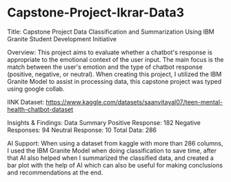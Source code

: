 # Capstone-Project-Ikrar-Data3

Title:
Capstone Project
Data Classification and Summarization Using IBM Granite
Student Development Initiative 

Overview:
This project aims to evaluate whether a chatbot's response is appropriate to the emotional context of the user input. The main focus is the match between the user's emotion and the type of chatbot response (positive, negative, or neutral).
When creating this project, I utilized the IBM Granite Model to assist in processing data, this capstone project was typed using google collab.

lINK Dataset:
https://www.kaggle.com/datasets/saanvitayal07/teen-mental-health-chatbot-dataset

Insights & Findings:
Data Summary
Positive Response: 182
Negative Responses: 94
Neutral Response: 10
Total Data: 286

AI Support:
When using a dataset from kaggle with more than 286 columns, I used the IBM Granite Model when doing classification to save time, after that AI also helped when I summarized the classified data, and created a bar plot with the help of AI which can also be useful for making conclusions and recommendations at the end.

